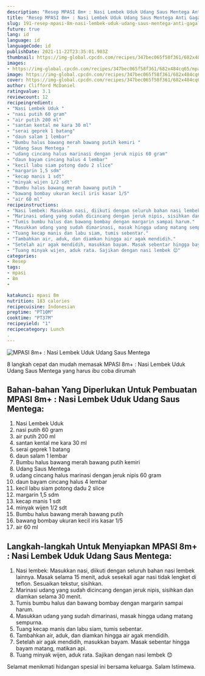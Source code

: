 ```yaml
---
description: "Resep MPASI 8m+ : Nasi Lembek Uduk Udang Saus Mentega Anti Gagal"
title: "Resep MPASI 8m+ : Nasi Lembek Uduk Udang Saus Mentega Anti Gagal"
slug: 191-resep-mpasi-8m-nasi-lembek-uduk-udang-saus-mentega-anti-gagal
future: true
lang: id
language: id
languageCode: id
publishDate: 2021-11-22T23:35:01.903Z 
thumbnail: https://img-global.cpcdn.com/recipes/347bec065f58f361/682x484cq65/mpasi-8m-nasi-lembek-uduk-udang-saus-mentega-foto-resep-utama.png
images:
- https://img-global.cpcdn.com/recipes/347bec065f58f361/682x484cq65/mpasi-8m-nasi-lembek-uduk-udang-saus-mentega-foto-resep-utama.png
image: https://img-global.cpcdn.com/recipes/347bec065f58f361/682x484cq65/mpasi-8m-nasi-lembek-uduk-udang-saus-mentega-foto-resep-utama.png
cover: https://img-global.cpcdn.com/recipes/347bec065f58f361/682x484cq65/mpasi-8m-nasi-lembek-uduk-udang-saus-mentega-foto-resep-utama.png
author: Clifford McDaniel
ratingvalue: 3.1
reviewcount: 12
recipeingredient:
- "Nasi Lembek Uduk "
- "nasi putih 60 gram"
- "air putih 200 ml"
- "santan kental me kara 30 ml"
- "serai geprek 1 batang"
- "daun salam 1 lembar"
- "Bumbu halus bawang merah bawang putih kemiri "
- "Udang Saus Mentega "
- "udang cincang halus marinasi dengan jeruk nipis 60 gram"
- "daun bayam cincang halus 4 lembar"
- "kecil labu siam potong dadu 2 slice"
- "margarin 1,5 sdm"
- "kecap manis 1 sdt"
- "minyak wijen 1/2 sdt"
- "Bumbu halus bawang merah bawang putih "
- "bawang bombay ukuran kecil iris kasar 1/5"
- "air 60 ml"
recipeinstructions:
- "Nasi lembek: Masukkan nasi, diikuti dengan seluruh bahan nasi lembek lainnya. Masak selama 15 menit, aduk sesekali agar nasi tidak lengket di teflon. Sesuaikan tekstur, sisihkan."
- "Marinasi udang yang sudah dicincang dengan jeruk nipis, sisihkan dan diamkan selama 30 menit."
- "Tumis bumbu halus dan bawang bombay dengan margarin sampai harum."
- "Masukkan udang yang sudah dimarinasi, masak hingga udang matang sempurna."
- "Tuang kecap manis dan labu siam, tumis sebentar."
- "Tambahkan air, aduk, dan diamkan hingga air agak mendidih."
- "Setelah air agak mendidih, masukkan bayam. Masak sebentar hingga bayam matang, matikan api."
- "Tuang minyak wijen, aduk rata. Sajikan dengan nasi lembek 😊"
categories:
- Resep
tags:
- mpasi
- 8m
- 

katakunci: mpasi 8m  
nutrition: 183 calories
recipecuisine: Indonesian
preptime: "PT10M"
cooktime: "PT37M"
recipeyield: "1"
recipecategory: Lunch
. 
---
```



![MPASI 8m+ : Nasi Lembek Uduk Udang Saus Mentega](https://img-global.cpcdn.com/recipes/347bec065f58f361/682x484cq65/mpasi-8m-nasi-lembek-uduk-udang-saus-mentega-foto-resep-utama.png)

8 langkah cepat dan mudah memasak  MPASI 8m+ : Nasi Lembek Uduk Udang Saus Mentega yang harus ibu coba dirumah

<!--inarticleads1-->

## Bahan-bahan Yang Diperlukan Untuk Pembuatan MPASI 8m+ : Nasi Lembek Uduk Udang Saus Mentega:

1. Nasi Lembek Uduk 
1. nasi putih 60 gram
1. air putih 200 ml
1. santan kental me kara 30 ml
1. serai geprek 1 batang
1. daun salam 1 lembar
1. Bumbu halus bawang merah bawang putih kemiri 
1. Udang Saus Mentega 
1. udang cincang halus marinasi dengan jeruk nipis 60 gram
1. daun bayam cincang halus 4 lembar
1. kecil labu siam potong dadu 2 slice
1. margarin 1,5 sdm
1. kecap manis 1 sdt
1. minyak wijen 1/2 sdt
1. Bumbu halus bawang merah bawang putih 
1. bawang bombay ukuran kecil iris kasar 1/5
1. air 60 ml



<!--inarticleads2-->

## Langkah-langkah Untuk Menyiapkan MPASI 8m+ : Nasi Lembek Uduk Udang Saus Mentega:

1. Nasi lembek: Masukkan nasi, diikuti dengan seluruh bahan nasi lembek lainnya. Masak selama 15 menit, aduk sesekali agar nasi tidak lengket di teflon. Sesuaikan tekstur, sisihkan.
1. Marinasi udang yang sudah dicincang dengan jeruk nipis, sisihkan dan diamkan selama 30 menit.
1. Tumis bumbu halus dan bawang bombay dengan margarin sampai harum.
1. Masukkan udang yang sudah dimarinasi, masak hingga udang matang sempurna.
1. Tuang kecap manis dan labu siam, tumis sebentar.
1. Tambahkan air, aduk, dan diamkan hingga air agak mendidih.
1. Setelah air agak mendidih, masukkan bayam. Masak sebentar hingga bayam matang, matikan api.
1. Tuang minyak wijen, aduk rata. Sajikan dengan nasi lembek 😊




Selamat menikmati hidangan spesial ini bersama keluarga. Salam Istimewa.
